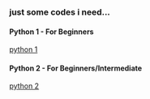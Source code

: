  ### just some codes i need...
#### Python 1 - For Beginners
[python 1](./python%201)

#### Python 2 - For Beginners/Intermediate
[python 2](./python%202)